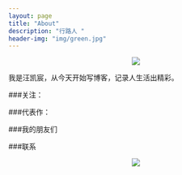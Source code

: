 ```yaml
---
layout: page
title: "About"
description: "行路人 "
header-img: "img/green.jpg"
---
```



<center>
    <p><img src="http://7xlfkx.com1.z0.glb.clouddn.com/white2.jpg" align="center"></p>
</center>

我是汪凯宸，从今天开始写博客，记录人生活出精彩。


###关注：



###代表作：


###我的朋友们


###联系

<center>
    <p><img src="http://i173.photobucket.com/albums/w63/cnfeat/2015-08-29-2_zpsqj7po8eo.png" align="center"></p>
</center>






